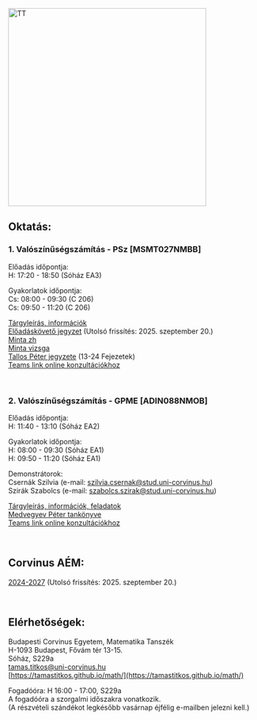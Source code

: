<img src="https://www.renyi.hu/%7Etitkos/vt.jpg" alt="TT" width="400">

## **Oktatás:**


### **1. Valószínűségszámítás - PSz [MSMT027NMBB]**

Előadás időpontja:  <br />
H: 17:20 - 18:50 (Sóház EA3)  <br />

Gyakorlatok időpontja:  <br />
Cs: 08:00 - 09:30 (C 206)   <br /> 
Cs: 09:50 - 11:20 (C 206)  <br />

[Tárgyleírás, információk](https://drive.google.com/file/d/1G8ZbpNJPGPfM5A30WUWLDQTrJ6D9vzUK/view?usp=sharing) <br />
[Előadáskövető jegyzet](https://drive.google.com/file/d/1CuD1buCTOiRL3dFKseM7qfw7dhx9Xksk/view?usp=sharing)  (Utolsó frissítés: 2025. szeptember 20.) <br />
[Minta zh](https://drive.google.com/file/d/1o9_JXWapCk1IxjpMeTv35x-QCfQVJXBN/view?usp=sharing) <br />
[Minta vizsga](https://drive.google.com/file/d/1pOWmU7-1QtUkgnssc72DSmGGEG_NKaYt/view?usp=sharing) <br />
[Tallos Péter jegyzete](http://web.uni-corvinus.hu/~tallos/Mat.pdf) (13-24 Fejezetek) <br />
[Teams link online konzultációkhoz](https://teams.microsoft.com/l/meetup-join/19%3ameeting_OWJhOTI4NTYtOTViZi00N2JjLWEyODUtMWUxNTc2ODNjYzQ3%40thread.v2/0?context=%7b%22Tid%22%3a%22f8dd01b8-7276-4ace-aa9d-5767f0f4a5af%22%2c%22Oid%22%3a%22e8354c55-1e97-4848-919c-4fee8f418b8f%22%7d)

   <br />

### **2. Valószínűségszámítás - GPME [ADIN088NMOB]**  

Előadás időpontja:  <br />
H: 11:40 - 13:10 (Sóház EA2)  <br />

Gyakorlatok időpontja:  <br />
H: 08:00 - 09:30 (Sóház EA1)   <br />
H: 09:50 - 11:20 (Sóház EA1)  <br />

Demonstrátorok:   <br />
Csernák Szilvia (e-mail: szilvia.csernak@stud.uni-corvinus.hu) <br />
Szirák Szabolcs (e-mail: szabolcs.szirak@stud.uni-corvinus.hu) <br />

[Tárgyleírás, információk, feladatok](https://drive.google.com/file/d/1eZR_07cwyOKVogwtgyR16taufjpBp2SD/view?usp=drive_link)  <br />
[Medvegyev Péter tankönyve](https://unipub.lib.uni-corvinus.hu/3088/1/BCE_MNB_Medvegyev.pdf)  <br />
[Teams link online konzultációkhoz](https://teams.microsoft.com/l/meetup-join/19%3ameeting_OWJhOTI4NTYtOTViZi00N2JjLWEyODUtMWUxNTc2ODNjYzQ3%40thread.v2/0?context=%7b%22Tid%22%3a%22f8dd01b8-7276-4ace-aa9d-5767f0f4a5af%22%2c%22Oid%22%3a%22e8354c55-1e97-4848-919c-4fee8f418b8f%22%7d)

   <br />


## **Corvinus AÉM:**
   
[2024-2027](https://drive.google.com/file/d/1kMTeapJl7Amr9PcdlZrQ5PQsTBzFP_bh/view?usp=sharing) (Utolsó frissítés: 2025. szeptember 20.)

   <br />



   
## **Elérhetőségek:**
Budapesti Corvinus Egyetem, Matematika Tanszék <br />
H-1093 Budapest, Fővám tér 13-15.<br />
Sóház, S229a<br />
tamas.titkos@uni-corvinus.hu<br />
[https://tamastitkos.github.io/math/](https://tamastitkos.github.io/math/)<br />

Fogadóóra: H 16:00 - 17:00, S229a  <br />
A fogadóóra a szorgalmi időszakra vonatkozik.   <br />
(A részvételi szándékot legkésőbb vasárnap éjfélig e-mailben jelezni kell.)


